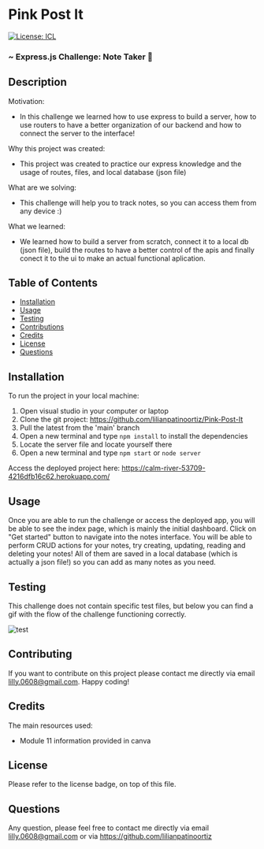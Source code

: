 # Pink Post It

[![License: ICL](https://img.shields.io/badge/License-ISC-blue.svg)](https://opensource.org/licenses/ISC)

### ~ Express.js Challenge: Note Taker 📝

## Description

Motivation:

- In this challenge we learned how to use express to build a server, how to use routers to have a better organization of our backend and how to connect the server to the interface!

Why this project was created:

- This project was created to practice our express knowledge and the usage of routes, files, and local database (json file)

What are we solving:

- This challenge will help you to track notes, so you can access them from any device :)

What we learned:

- We learned how to build a server from scratch, connect it to a local db (json file), build the routes to have a better control of the apis and finally conect it to the ui to make an actual functional aplication.

## Table of Contents

- [Installation](#installation)
- [Usage](#usage)
- [Testing](#testing)
- [Contributions](#contributing)
- [Credits](#credits)
- [License](#license)
- [Questions](#questions)

## Installation

To run the project in your local machine:

1. Open visual studio in your computer or laptop
2. Clone the git project: https://github.com/lilianpatinoortiz/Pink-Post-It
3. Pull the latest from the 'main' branch
4. Open a new terminal and type `npm install` to install the dependencies
5. Locate the server file and locate yourself there
6. Open a new terminal and type `npm start` or `node server`

Access the deployed project here: https://calm-river-53709-4216dfb16c62.herokuapp.com/

## Usage

Once you are able to run the challenge or access the deployed app, you will be able to see the index page, which is mainly the initial dashboard. Click on "Get started" button to navigate into the notes interface.
You will be able to perform CRUD actions for your notes, try creating, updating, reading and deleting your notes! All of them are saved in a local database (which is actually a json file!) so you can add as many notes as you need. 

## Testing

This challenge does not contain specific test files, but below you can find a gif with the flow of the challenge functioning correctly.

![test](assets/img/test.gif)

## Contributing

If you want to contribute on this project please contact me directly via email lilly.0608@gmail.com. Happy coding!

## Credits

The main resources used:

- Module 11 information provided in canva

## License

Please refer to the license badge, on top of this file.

## Questions

Any question, please feel free to contact me directly via email lilly.0608@gmail.com or via https://github.com/lilianpatinoortiz
